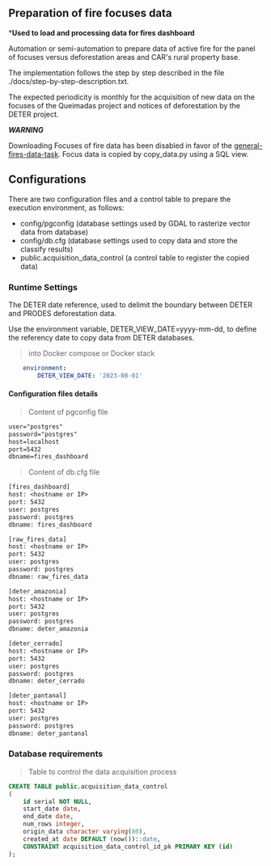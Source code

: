 ## Preparation of fire focuses data

***Used to load and processing data for fires dashboard**

Automation or semi-automation to prepare data of active fire for the panel of focuses versus deforestation areas and CAR's rural property base.

The implementation follows the step by step described in the file ./docs/step-by-step-description.txt.

The expected periodicity is monthly for the acquisition of new data on the focuses of the Queimadas project and notices of deforestation by the DETER project.

***WARNING***

Downloading Focuses of fire data has been disabled in favor of the [general-fires-data-task](https://github.com/terrabrasilis/general-fires-data-task).
Focus data is copied by copy_data.py using a SQL view.


## Configurations

There are two configuration files and a control table to prepare the execution environment, as follows:

 - config/pgconfig (database settings used by GDAL to rasterize vector data from database)
 - config/db.cfg (database settings used to copy data and store the classify results)
 - public.acquisition_data_control (a control table to register the copied data)

### Runtime Settings

The DETER date reference, used to delimit the boundary between DETER and PRODES deforestation data.

Use the environment variable, DETER_VIEW_DATE=yyyy-mm-dd, to define the referency date to copy data from DETER databases.

 > into Docker compose or Docker stack
```yaml
    environment:
        DETER_VIEW_DATE: '2023-08-01'
```


#### Configuration files details

 > Content of pgconfig file
```txt
user="postgres"
password="postgres"
host=localhost
port=5432
dbname=fires_dashboard
```

 > Content of db.cfg file
```txt
[fires_dashboard]
host: <hostname or IP>
port: 5432
user: postgres
password: postgres
dbname: fires_dashboard

[raw_fires_data]
host: <hostname or IP>
port: 5432
user: postgres
password: postgres
dbname: raw_fires_data

[deter_amazonia]
host: <hostname or IP>
port: 5432
user: postgres
password: postgres
dbname: deter_amazonia

[deter_cerrado]
host: <hostname or IP>
port: 5432
user: postgres
password: postgres
dbname: deter_cerrado

[deter_pantanal]
host: <hostname or IP>
port: 5432
user: postgres
password: postgres
dbname: deter_pantanal
```

### Database requirements


 > Table to control the data acquisition process
```sql
CREATE TABLE public.acquisition_data_control
(
    id serial NOT NULL,
    start_date date,
    end_date date,
    num_rows integer,
    origin_data character varying(80),
    created_at date DEFAULT (now())::date,
    CONSTRAINT acquisition_data_control_id_pk PRIMARY KEY (id)
);
```
